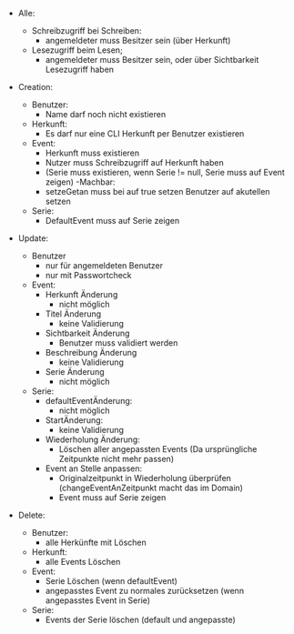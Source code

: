 - Alle:
  - Schreibzugriff bei Schreiben:
    - angemeldeter muss Besitzer sein (über Herkunft)
  - Lesezugriff beim Lesen;
    - angemeldeter muss Besitzer sein, oder über Sichtbarkeit Lesezugriff haben
- Creation:
  - Benutzer:
    - Name darf noch nicht existieren
  - Herkunft:
    - Es darf nur eine CLI Herkunft per Benutzer existieren
  - Event:
    - Herkunft muss existieren
    - Nutzer muss Schreibzugriff auf Herkunft haben
    - (Serie muss existieren, wenn Serie != null, Serie muss auf Event zeigen)
  -Machbar:
    - setzeGetan muss bei auf true setzen Benutzer auf akutellen setzen
  - Serie: 
    - DefaultEvent muss auf Serie zeigen

- Update:
  - Benutzer
    - nur für angemeldeten Benutzer
    - nur mit Passwortcheck
  - Event:
    - Herkunft Änderung
      - nicht möglich
    - Titel Änderung
      - keine Validierung
    - Sichtbarkeit Änderung
      - Benutzer muss validiert werden
    - Beschreibung Änderung
      - keine Validierung
    - Serie Änderung
      - nicht möglich
  - Serie:
    - defaultEventÄnderung:
      - nicht möglich
    - StartÄnderung:
      - keine Validierung
    - Wiederholung Änderung:
      - Löschen aller angepassten Events (Da ursprüngliche Zeitpunkte nicht mehr passen)
    - Event an Stelle anpassen:
      - Originalzeitpunkt in Wiederholung überprüfen (changeEventAnZeitpunkt macht das im Domain)
      - Event muss auf Serie zeigen

- Delete:
  - Benutzer:
    - alle Herkünfte mit Löschen
  - Herkunft:
    - alle Events Löschen
  - Event:
    - Serie Löschen (wenn defaultEvent)
    - angepasstes Event zu normales zurücksetzen (wenn angepasstes Event in Serie)
  - Serie:
    - Events der Serie löschen (default und angepasste)